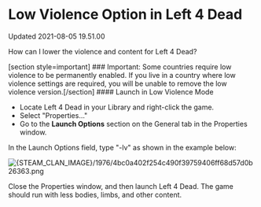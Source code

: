# Low Violence Option in Left 4 Dead
Updated 2021-08-05 19.51.00

How can I lower the violence and content for Left 4 Dead?  
  
[section style=important] ### Important:
Some countries require low violence to be permanently enabled. If you live in a country where low violence settings are required, you will be unable to remove the low violence version.[/section] #### Launch in Low Violence Mode

* Locate Left 4 Dead in your Library and right-click the game.
* Select "Properties..."
* Go to the **Launch Options** section on the General tab in the Properties window.

  
  
In the Launch Options field, type "-lv" as shown in the example below:  
  
![{STEAM_CLAN_IMAGE}/1976/4bc0a402f254c490f39759406ff68d57d0b26363.png]({STEAM_CLAN_IMAGE}/1976/4bc0a402f254c490f39759406ff68d57d0b26363.png)  
  
Close the Properties window, and then launch Left 4 Dead. The game should run with less bodies, limbs, and other content.  
  
